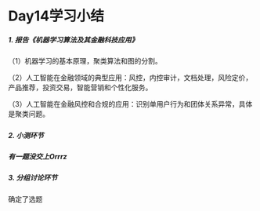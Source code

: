 # Day14学习小结



##### 1. 报告《机器学习算法及其金融科技应用》

（1）机器学习的基本原理，聚类算法和图的分割。

（2）人工智能在金融领域的典型应用：风控，内控审计，文档处理，风险定价，产品推荐，投资交易，智能营销和个性化服务。

（3）人工智能在金融风控和合规的应用：识别单用户行为和团体关系异常，具体是聚类问题。

##### 

##### 2. 小测环节

##### 有一题没交上Orrrz



##### 3. 分组讨论环节

确定了选题